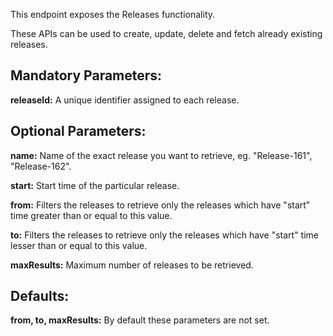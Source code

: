 This endpoint exposes the Releases functionality.

These APIs can be used to create, update, delete and fetch already existing releases.

## Mandatory Parameters:

**releaseId:** A unique identifier assigned to each release.

## Optional Parameters:

**name:** Name of the exact release you want to retrieve, eg. "Release-161", "Release-162".

**start:** Start time of the particular release.

**from:** Filters the releases to retrieve only the releases which have "start" time greater than or equal to this value.

**to:** Filters the releases to retrieve only the releases which have "start" time lesser than or equal to this value.

**maxResults:** Maximum number of releases to be retrieved.

## Defaults:

**from, to, maxResults:** By default these parameters are not set.  
